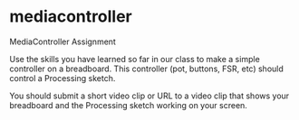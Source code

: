 mediacontroller
===============

MediaController Assignment

Use the skills you have learned so far in our class to make a simple controller on a breadboard. This controller (pot, buttons, FSR, etc) should control a Processing sketch. 

 

You should submit a short video clip or URL to a video clip that shows your breadboard and the Processing sketch working on your screen.
